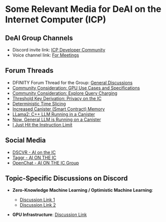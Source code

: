 # Some Relevant Media for DeAI on the Internet Computer (ICP)

## DeAI Group Channels
- Discord invite link: [ICP Developer Community](https://discord.gg/QnV6TNgV)
- Voice channel link: [For Meetings](https://discord.gg/YAtmpQ48)

## Forum Threads
- DFINITY Forum Thread for the Group: [General Discussions](https://forum.dfinity.org/t/technical-working-group-deai/24621)
- [Community Consideration: GPU Use Cases and Specifications](https://forum.dfinity.org/t/community-consideration-gpu-use-cases-and-specifications/26309)
- [Community Consideration: Explore Query Charging](https://forum.dfinity.org/t/community-consideration-explore-query-charging/19247/35)
- [Threshold Key Derivation: Privacy on the IC](https://forum.dfinity.org/t/threshold-key-derivation-privacy-on-the-ic/16560/143)
- [Deterministic Time Slicing](https://forum.dfinity.org/t/deterministic-time-slicing/10635/83?u=icarus)
- [Increased Canister (Smart Contract) Memory](https://forum.dfinity.org/t/increased-canister-smart-contract-memory/6148/190?u=patnorris)
- [LLama2: C++ LLM Running in a Canister](https://forum.dfinity.org/t/llama2-c-llm-running-in-a-canister/21991)
- [Now, General LLM is Running on a Canister](https://forum.dfinity.org/t/now-general-llm-is-running-on-a-canister/23891)
- [I Just Hit the Instruction Limit](https://forum.dfinity.org/t/i-just-hit-the-instruction-limit/27700)

## Social Media
- [DSCVR - AI on the IC](https://dscvr.one/p/ai-on-the-ic)
- [Taggr - AI ON THE IC](https://taggr.link/#/realm/AI-ON-THE-IC)
- [OpenChat - AI ON THE IC Group](https://oc.app/group/wavba-jqaaa-aaaar-a3klq-cai/?ref=uvqyf-syaaa-aaaaf-a77pq-cai&code=5b6e69c9c658ac4e)

## Topic-Specific Discussions on Discord
- **Zero-Knowledge Machine Learning / Optimistic Machine Learning**: 
  - [Discussion Link 1](https://discord.com/channels/748416164832608337/1184160869614108873/1202675233614463090)
  - [Discussion Link 2](https://discord.com/channels/748416164832608337/1184160869614108873/threads/1205194485651480636)

- **GPU Infrastructure**: [Discussion Link](https://discord.com/channels/748416164832608337/1184160869614108873/1202581968680915014)